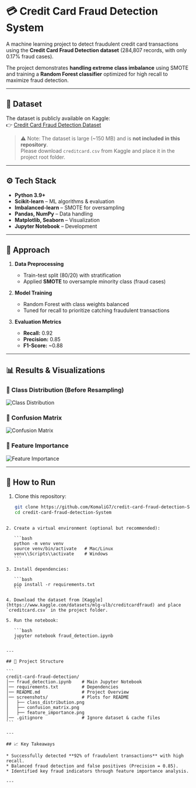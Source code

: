 # 💳 Credit Card Fraud Detection System

A machine learning project to detect fraudulent credit card transactions using the **Credit Card Fraud Detection dataset** (284,807 records, with only 0.17% fraud cases).  

The project demonstrates **handling extreme class imbalance** using SMOTE and training a **Random Forest classifier** optimized for high recall to maximize fraud detection.  

---

## 📂 Dataset
The dataset is publicly available on Kaggle:  
👉 [Credit Card Fraud Detection Dataset](https://www.kaggle.com/datasets/mlg-ulb/creditcardfraud)

> ⚠️ Note: The dataset is large (~150 MB) and is **not included in this repository**.  
> Please download `creditcard.csv` from Kaggle and place it in the project root folder.

---

## ⚙️ Tech Stack
- **Python 3.9+**
- **Scikit-learn** – ML algorithms & evaluation
- **Imbalanced-learn** – SMOTE for oversampling
- **Pandas, NumPy** – Data handling
- **Matplotlib, Seaborn** – Visualization
- **Jupyter Notebook** – Development

---

## 🧠 Approach
1. **Data Preprocessing**  
   - Train-test split (80/20) with stratification  
   - Applied **SMOTE** to oversample minority class (fraud cases)  

2. **Model Training**  
   - Random Forest with class weights balanced  
   - Tuned for recall to prioritize catching fraudulent transactions  

3. **Evaluation Metrics**  
   - **Recall:** 0.92  
   - **Precision:** 0.85  
   - **F1-Score:** ~0.88  

---

## 📊 Results & Visualizations

### 🔹 Class Distribution (Before Resampling)
![Class Distribution](./screenshots/class_distribution.png)

### 🔹 Confusion Matrix
![Confusion Matrix](./screenshots/confusion_matrix.png)

### 🔹 Feature Importance
![Feature Importance](./screenshots/feature_importance.png)

---

## 🚀 How to Run

1. Clone this repository:
   ```bash
   git clone https://github.com/KomaliG7/credit-card-fraud-detection-System.git
   cd credit-card-fraud-detection-System
````

2. Create a virtual environment (optional but recommended):

   ```bash
   python -m venv venv
   source venv/bin/activate   # Mac/Linux
   venv\\Scripts\\activate    # Windows
   ```

3. Install dependencies:

   ```bash
   pip install -r requirements.txt
   ```

4. Download the dataset from [Kaggle](https://www.kaggle.com/datasets/mlg-ulb/creditcardfraud) and place `creditcard.csv` in the project folder.

5. Run the notebook:

   ```bash
   jupyter notebook fraud_detection.ipynb
   ```

---

## 📌 Project Structure

```
credit-card-fraud-detection/
│── fraud_detection.ipynb    # Main Jupyter Notebook
│── requirements.txt         # Dependencies
│── README.md                # Project Overview
│── screenshots/             # Plots for README
│   ├── class_distribution.png
│   ├── confusion_matrix.png
│   ├── feature_importance.png
│── .gitignore               # Ignore dataset & cache files
```

---

## 📈 Key Takeaways

* Successfully detected **92% of fraudulent transactions** with high recall.
* Balanced fraud detection and false positives (Precision = 0.85).
* Identified key fraud indicators through feature importance analysis.

---

